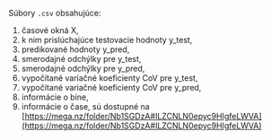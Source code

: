 
Súbory `.csv` obsahujúce:
1. časové okná X,
2. k nim prislúchajúce testovacie hodnoty y_test,
3. predikované hodnoty y_pred,
4. smerodajné odchýlky pre y_test,
5. smerodajné odchýlky pre y_pred,
6. vypočítané variačné koeficienty CoV pre y_test,
7. vypočítané variačné koeficienty CoV pre y_pred,
8. informácie o bine,
9. informácie o čase,
sú dostupné na [https://mega.nz/folder/Nb1SGDzA#ILZCNLN0epyc9HIgfeLWVA](https://mega.nz/folder/Nb1SGDzA#ILZCNLN0epyc9HIgfeLWVA)

